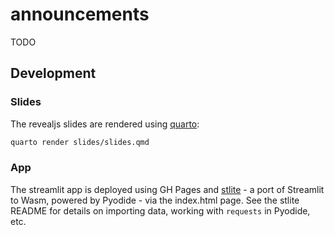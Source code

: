 # announcements

TODO

## Development

### Slides

The revealjs slides are rendered using [quarto](https://quarto.org/): 

```bash
quarto render slides/slides.qmd
```

### App

The streamlit app is deployed using GH Pages and [stlite](https://github.com/whitphx/stlite?tab=readme-ov-file#use-stlite-on-your-web-page-stlitemountable) - a port of Streamlit to Wasm, powered by Pyodide - via the index.html page.
See the stlite README for details on importing data, working with `requests` in Pyodide, etc.
